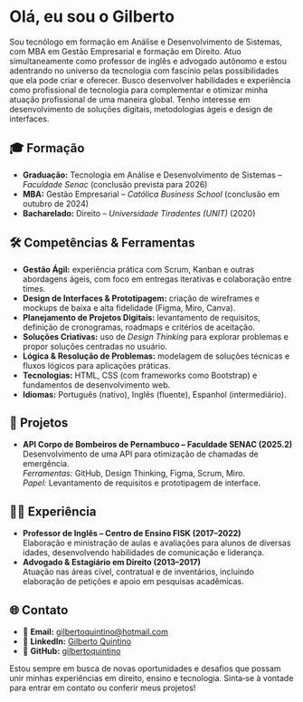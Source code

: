 # Olá, eu sou o Gilberto

Sou tecnólogo em formação em Análise e Desenvolvimento de Sistemas, com MBA em Gestão Empresarial e formação em Direito. Atuo simultaneamente como professor de inglês e advogado autônomo e estou adentrando no universo da tecnologia com fascínio pelas possibilidades que ela pode criar e oferecer. Busco desenvolver habilidades e experiência como profissional de tecnologia para complementar e otimizar minha atuação profissional de uma maneira global. Tenho interesse em desenvolvimento de soluções digitais, metodologias ágeis e design de interfaces.

## 🎓 Formação
- **Graduação:** Tecnologia em Análise e Desenvolvimento de Sistemas – *Faculdade Senac* (conclusão prevista para 2026)
- **MBA:** Gestão Empresarial – *Católica Business School* (conclusão em outubro de 2024)
- **Bacharelado:** Direito – *Universidade Tiradentes (UNIT)* (2020)

## 🛠️ Competências & Ferramentas
- **Gestão Ágil:** experiência prática com Scrum, Kanban e outras abordagens ágeis, com foco em entregas iterativas e colaboração entre times.
- **Design de Interfaces & Prototipagem:** criação de wireframes e mockups de baixa e alta fidelidade (Figma, Miro, Canva).
- **Planejamento de Projetos Digitais:** levantamento de requisitos, definição de cronogramas, roadmaps e critérios de aceitação.
- **Soluções Criativas:** uso de *Design Thinking* para explorar problemas e propor soluções centradas no usuário.
- **Lógica & Resolução de Problemas:** modelagem de soluções técnicas e fluxos lógicos para aplicações práticas.
- **Tecnologias:** HTML, CSS (com frameworks como Bootstrap) e fundamentos de desenvolvimento web.
- **Idiomas:** Português (nativo), Inglês (fluente), Espanhol (intermediário).

## 📌 Projetos
- **API Corpo de Bombeiros de Pernambuco – Faculdade SENAC (2025.2)**  
  Desenvolvimento de uma API para otimização de chamadas de emergência.  
  *Ferramentas:* GitHub, Design Thinking, Figma, Scrum, Miro.  
  *Papel:* Levantamento de requisitos e prototipagem de interface.

## 👨‍💼 Experiência
- **Professor de Inglês – Centro de Ensino FISK (2017–2022)**  
  Elaboração e ministração de aulas e avaliações para alunos de diversas idades, desenvolvendo habilidades de comunicação e liderança.
- **Advogado & Estagiário em Direito (2013–2017)**  
  Atuação nas áreas cível, contratual e de inventários, incluindo elaboração de petições e apoio em pesquisas acadêmicas.

## 🌐 Contato
- 📩 **Email:** [gilbertoquintino@hotmail.com](mailto:gilbertoquintino@hotmail.com)
- 🔗 **LinkedIn:** [Gilberto Quintino](https://www.linkedin.com/in/gilbertoquintino)
- 🐙 **GitHub:** [gilbertoquintino](https://github.com/gilbertoquintino)

Estou sempre em busca de novas oportunidades e desafios que possam unir minhas experiências em direito, ensino e tecnologia. Sinta‑se à vontade para entrar em contato ou conferir meus projetos!
